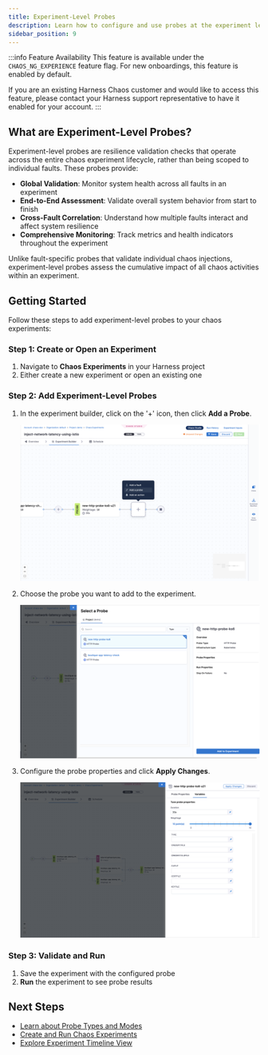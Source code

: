 ```yaml
---
title: Experiment-Level Probes
description: Learn how to configure and use probes at the experiment level for comprehensive chaos validation
sidebar_position: 9
---
```


:::info Feature Availability
This feature is available under the `CHAOS_NG_EXPERIENCE` feature flag. For new onboardings, this feature is enabled by default. 

If you are an existing Harness Chaos customer and would like to access this feature, please contact your Harness support representative to have it enabled for your account.
:::

## What are Experiment-Level Probes?

Experiment-level probes are resilience validation checks that operate across the entire chaos experiment lifecycle, rather than being scoped to individual faults. These probes provide:

- **Global Validation**: Monitor system health across all faults in an experiment
- **End-to-End Assessment**: Validate overall system behavior from start to finish
- **Cross-Fault Correlation**: Understand how multiple faults interact and affect system resilience
- **Comprehensive Monitoring**: Track metrics and health indicators throughout the experiment

Unlike fault-specific probes that validate individual chaos injections, experiment-level probes assess the cumulative impact of all chaos activities within an experiment.

## Getting Started

Follow these steps to add experiment-level probes to your chaos experiments:

### Step 1: Create or Open an Experiment

1. Navigate to **Chaos Experiments** in your Harness project
2. Either create a new experiment or open an existing one

### Step 2: Add Experiment-Level Probes

1. In the experiment builder, click on the '+' icon, then click **Add a Probe**.

    ![add probe](./static/experiment-level-probes/add-probe.png)

2. Choose the probe you want to add to the experiment.

    ![choose probe](./static/experiment-level-probes/choose-probe.png)

3. Configure the probe properties and click **Apply Changes**.

    ![configure probe](./static/experiment-level-probes/configure-probe-properties.png)

### Step 3: Validate and Run

1. Save the experiment with the configured probe
2. **Run** the experiment to see probe results

## Next Steps

- [Learn about Probe Types and Modes](/docs/chaos-engineering/guides/probes/types-and-modes)
- [Create and Run Chaos Experiments](/docs/chaos-engineering/guides/chaos-experiments/create-experiments)
- [Explore Experiment Timeline View](/docs/chaos-engineering/guides/chaos-experiments/timeline-view-experiments)
